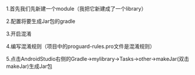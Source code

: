 1.首先我们先新建一个module（我把它新建成了一个library）

2.配置将要生成Jar包的gradle

3.开启混淆
    
4.编写混淆规则（项目中的proguard-rules.pro文件是混淆规则）

5.点击AndroidStudio右侧的Gradle->mylibrary->Tasks->other->makeJar(双击makeJar)生成Jar包
